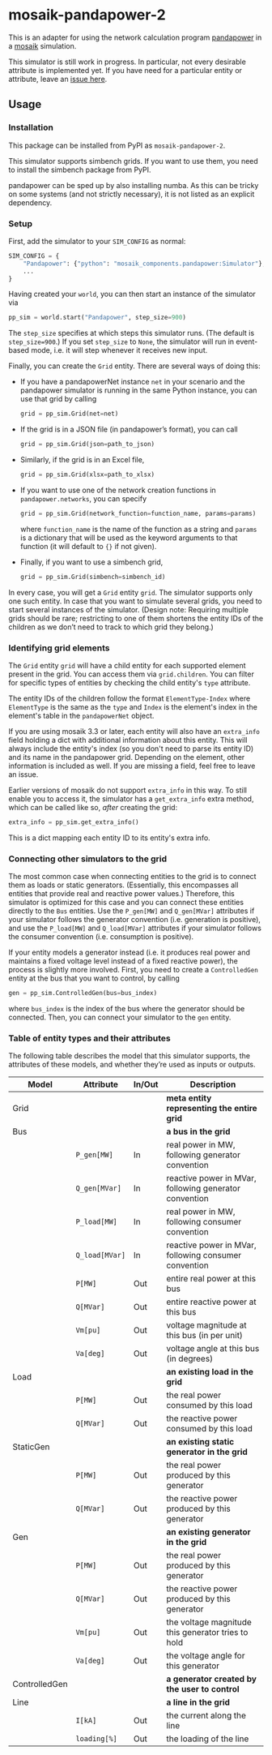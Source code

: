# mosaik-pandapower-2

This is an adapter for using the network calculation program [pandapower] in a
[mosaik] simulation.

This simulator is still work in progress. In particular, not every desirable
attribute is implemented yet. If you have need for a particular entity or
attribute, leave an [issue here].

[pandapower]: https://www.pandapower.org
[mosaik]: https://mosaik.offis.de
[issue here]: https://gitlab.com/mosaik/components/energy/mosaik-pandapower-2/-/issues


## Usage

### Installation

This package can be installed from PyPI as `mosaik-pandapower-2`.

This simulator supports simbench grids. If you want to use them, you need to
install the simbench package from PyPI.

pandapower can be sped up by also installing numba. As this can be tricky on
some systems (and not strictly necessary), it is not listed as an explicit
dependency.

### Setup

First, add the simulator to your `SIM_CONFIG` as normal:

```python
SIM_CONFIG = {
    "Pandapower": {"python": "mosaik_components.pandapower:Simulator"},
    ...
}
```

Having created your `world`, you can then start an instance of the simulator via

```python
pp_sim = world.start("Pandapower", step_size=900)
```

The `step_size` specifies at which steps this simulator runs. (The default is
`step_size=900`.) If you set `step_size` to `None`, the simulator will run in
event-based mode, i.e. it will step whenever it receives new input.

Finally, you can create the `Grid` entity. There are several ways of doing this:

- If you have a pandapowerNet instance `net` in your scenario and the pandapower
  simulator is running in the same Python instance, you can use that grid by
  calling
  
  ```python
  grid = pp_sim.Grid(net=net)
  ```
- If the grid is in a JSON file (in pandapower’s format), you can call
  ```python
  grid = pp_sim.Grid(json=path_to_json)
  ```
- Similarly, if the grid is in an Excel file,
  ```python
  grid = pp_sim.Grid(xlsx=path_to_xlsx)
  ```
- If you want to use one of the network creation functions in
  `pandapower.networks`, you can specify
  ```python
  grid = pp_sim.Grid(network_function=function_name, params=params)
  ```
  where `function_name` is the name of the function as a string and `params`
  is a dictionary that will be used as the keyword arguments to that function
  (it will default to `{}` if not given).
- Finally, if you want to use a simbench grid,
  ```python
  grid = pp_sim.Grid(simbench=simbench_id)
  ```

In every case, you will get a `Grid` entity `grid`. The simulator supports only
one such entity. In case that you want to simulate several grids, you need to
start several instances of the simulator. (Design note: Requiring multiple grids
should be rare; restricting to one of them shortens the entity IDs of the
children as we don’t need to track to which grid they belong.)


### Identifying grid elements

The `Grid` entity `grid` will have a child entity for each supported element
present in the grid. You can access them via `grid.children`. You can filter for
specific types of entities by checking the child entity's `type` attribute.

The entity IDs of the children follow the format `ElementType-Index` where
`ElementType` is the same as the `type` and `Index` is the element's index
in the element's table in the `pandapowerNet` object.

If you are using mosaik 3.3 or later, each entity will also have an `extra_info`
field holding a dict with additional information about this entity. This will
always include the entity's index (so you don't need to parse its entity ID) and
its name in the pandapower grid. Depending on the element, other information is
included as well. If you are missing a field, feel free to leave an issue.

Earlier versions of mosaik do not support `extra_info` in this way. To still
enable you to access it, the simulator has a `get_extra_info` extra method,
which can be called like so, *after* creating the grid:

```python
extra_info = pp_sim.get_extra_info()
```

This is a dict mapping each entity ID to its entity's extra info.


### Connecting other simulators to the grid

The most common case when connecting entities to the grid is to connect them
as loads or static generators. (Essentially, this encompasses all entities
that provide real and reactive power values.) Therefore, this simulator is
optimized for this case and you can connect these entities directly to the `Bus`
entities. Use the `P_gen[MW]` and `Q_gen[MVar]` attributes if your simulator
follows the generator convention (i.e. generation is positive), and use the
`P_load[MW]` and `Q_load[MVar]` attributes if your simulator follows the
consumer convention (i.e. consumption is positive).

If your entity models a generator instead (i.e. it produces real power and
maintains a fixed voltage level instead of a fixed reactive power), the process
is slightly more involved. First, you need to create a `ControlledGen` entity
at the bus that you want to control, by calling

```python
gen = pp_sim.ControlledGen(bus=bus_index)
```

where `bus_index` is the index of the bus where the generator should be
connected. Then, you can connect your simulator to the `gen` entity.


### Table of entity types and their attributes

The following table describes the model that this simulator supports, the
attributes of these models, and whether they’re used as inputs or outputs.

| Model         | Attribute      | In/Out | Description                                            |
|---------------|----------------|--------|--------------------------------------------------------|
| Grid          |                |        | **meta entity representing the entire grid**           |
| Bus           |                |        | **a bus in the grid**                                  |
|               | `P_gen[MW]`    | In     | real power in MW, following generator convention       |
|               | `Q_gen[MVar]`  | In     | reactive power in MVar, following generator convention |
|               | `P_load[MW]`   | In     | real power in MW, following consumer convention        |
|               | `Q_load[MVar]` | In     | reactive power in MVar, following consumer convention  |
|               | `P[MW]`        | Out    | entire real power at this bus                          |
|               | `Q[MVar]`      | Out    | entire reactive power at this bus                      |
|               | `Vm[pu]`       | Out    | voltage magnitude at this bus (in per unit)            |
|               | `Va[deg]`      | Out    | voltage angle at this bus (in degrees)                 |
| Load          |                |        | **an existing load in the grid**                       |
|               | `P[MW]`        | Out    | the real power consumed by this load                   |
|               | `Q[MVar]`      | Out    | the reactive power consumed by this load               |
| StaticGen     |                |        | **an existing static generator in the grid**           |
|               | `P[MW]`        | Out    | the real power produced by this generator              |
|               | `Q[MVar]`      | Out    | the reactive power produced by this generator          |
| Gen           |                |        | **an existing generator in the grid**                  |
|               | `P[MW]`        | Out    | the real power produced by this generator              |
|               | `Q[MVar]`      | Out    | the reactive power produced by this generator          |
|               | `Vm[pu]`       | Out    | the voltage magnitude this generator tries to hold     |
|               | `Va[deg]`      | Out    | the voltage angle for this generator                   |
| ControlledGen |                |        |**a generator created by the user to control**          |
| Line          |                |        | **a line in the grid**                                 |
|               | `I[kA]`        | Out    | the current along the line                             |
|               | `loading[%]`   | Out    | the loading of the line                                |

